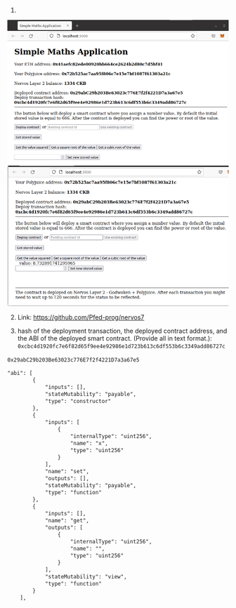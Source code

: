 1.
![](https://github.com/Pfed-prog/gitcoin_nervos/blob/main/task7/Running.png)
![](https://github.com/Pfed-prog/gitcoin_nervos/blob/main/task7/running2.png)

2. Link: https://github.com/Pfed-prog/nervos7

3. hash of the deployment transaction, the deployed contract address, and the ABI of the deployed smart contract. (Provide all in text format.):
```0xcbc4d1920fc7e6f82d65f9ee4e92986e1d723b613c6df553b6c3349add86727c```

```0x29abC29b203Be63023c776E7f2f4221D7a3a67e5```

```
"abi": [
        {
            "inputs": [],
            "stateMutability": "payable",
            "type": "constructor"
        },
        {
            "inputs": [
                {
                    "internalType": "uint256",
                    "name": "x",
                    "type": "uint256"
                }
            ],
            "name": "set",
            "outputs": [],
            "stateMutability": "payable",
            "type": "function"
        },
        {
            "inputs": [],
            "name": "get",
            "outputs": [
                {
                    "internalType": "uint256",
                    "name": "",
                    "type": "uint256"
                }
            ],
            "stateMutability": "view",
            "type": "function"
        }
    ],
